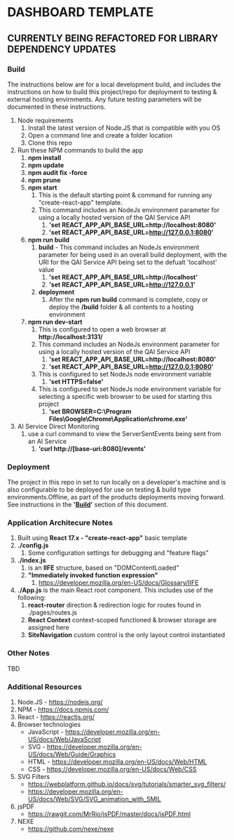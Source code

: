 # DASHBOARD TEMPLATE

## CURRENTLY BEING REFACTORED FOR LIBRARY DEPENDENCY UPDATES

### Build
The instructions below are for a local development build, and includes the instructions on how to build this project/repo for deployment to testing & external hosting envirnments. Any future testing parameters will be documented in these instructions.

1. Node requirements
   1. Install the latest version of Node.JS that is compatible with you OS
    2. Open a command line and create a folder location 
    3.  Clone this repo
2. Run these NPM commands to build the app
     1. **npm install** 
     2. **npm update** 
     3. **npm audit fix -force** 
     4. **npm prune** 
     5. **npm start** 
        1. This is the default starting point & command for running any "create-react-app" template.
        2. This command includes an NodeJs environment parameter for using a locally hosted version of the QAI Service API
            1. **'set REACT_APP_API_BASE_URL=http://localhost:8080'**
            2. **'set REACT_APP_API_BASE_URL=http://127.0.0.1:8080'**        
     6. **npm run build** 
        1. **build** - This command includes an NodeJs environment parameter for being used in an overall build deployment, with the URI for the QAI Service API being set to the defualt 'localhost' value
            1. **'set REACT_APP_API_BASE_URL=http://localhost'**
            2. **'set REACT_APP_API_BASE_URL=http://127.0.0.1'**
        2. **deployment** 
           1. After the **npm run build** command is complete, copy or deploy the **/build** folder & all contents to a hosting environment
     7. **npm run dev-start** 
        1. This is configured to open a web browser at **http://localhost:3131/**
        2. This command includes an NodeJs environment parameter for using a locally hosted version of the QAI Service API
            1. **'set REACT_APP_API_BASE_URL=http://localhost:8080'**
            2. **'set REACT_APP_API_BASE_URL=http://127.0.0.1:8080'**
        3. This is configured to set NodeJs node environment variable
           1. **'set HTTPS=false'**
        4. This is configured to set NodeJs node environment variable for selecting a specific web browser to be used for starting this project
            1. **'set BROWSER=C:\\Program Files\\Google\\Chrome\\Application\\chrome.exe'**
 3. AI Service Direct Monitoring
    1. use a curl command to view the ServerSentEvents being sent from an AI Service
        1. **'curl http://[base-uri:8080]/events'**

### Deployment
The project in this repo in set to run locally on a developer's machine and is also configurable to be deployed for use on testing & build type environments.Offline,
as part of the products deployments moving forward. See instructions in the **'[Build](#build)'** section of this document.

### Application Architecure Notes
 1. Built using **React 17.x - "create-react-app"** basic template
 2. **./config.js**
    1.  Some configuration settings for debugging and "feature flags"
 3. **./index.js**
    1. is an **IIFE** structure, based on "DOMContentLoaded"
    2. **"Immediately invoked function expression"**
       1. https://developer.mozilla.org/en-US/docs/Glossary/IIFE
 4. **./App.js** is the main React root component. This includes use of the following:
    1. **react-router** direction & redirection logic for routes found in ./pages/routes.js
    2. **React Context** context-scoped functioned & browser storage are assigned here
    3. **SiteNavigation** custom control is the only layout control instantiated


### Other Notes
TBD


### Additional Resources
1. Node.JS - https://nodejs.org/
2. NPM - https://docs.npmjs.com/
3. React - https://reactjs.org/
4. Browser technologies 
   * JavaScript - https://developer.mozilla.org/en-US/docs/Web/JavaScript
   * SVG - https://developer.mozilla.org/en-US/docs/Web/Guide/Graphics
   * HTML - https://developer.mozilla.org/en-US/docs/Web/HTML
   * CSS - https://developer.mozilla.org/en-US/docs/Web/CSS
5. SVG Filters
    * https://webplatform.github.io/docs/svg/tutorials/smarter_svg_filters/
    * https://developer.mozilla.org/en-US/docs/Web/SVG/SVG_animation_with_SMIL
6. jsPDF
    * https://rawgit.com/MrRio/jsPDF/master/docs/jsPDF.html
7. NEXE
   * https://github.com/nexe/nexe

